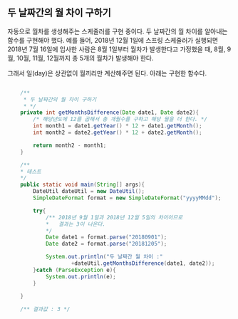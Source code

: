 ## 두 날짜간의 월 차이 구하기
자동으로 월차를 생성해주는 스케줄러를 구현 중이다. 두 날짜간의 월 차이를 알아내는 함수를 구현해야 했다. 예를 들어, 2018년 12월 1일에 스프링 스케줄러가 실행되면 2018년 7월 16일에 입사한 사람은 8월 1일부터 월차가 발생한다고 가정했을 때, 8월, 9월, 10월, 11월, 12월까지 총 5개의 월차가 발생해야 한다. <br>

그래서 일(day)은 상관없이 월끼리만 계산해주면 된다. 아래는 구현한 함수다.
```java

    /**
     * 두 날짜간의 월 차이 구하기
     * */
    private int getMonthsDifference(Date date1, Date date2){
        /* 해당년도에 12를 곱해서 총 개월수를 구하고 해당 월을 더 한다. */
        int month1 = date1.getYear() * 12 + date1.getMonth();
        int month2 = date2.getYear() * 12 + date2.getMonth();

        return month2 - month1;
    }

    /**
    * 테스트
    */
    public static void main(String[] args){
        DateUtil dateUtil = new DateUtil();
        SimpleDateFormat format = new SimpleDateFormat("yyyyMMdd");

        try{
            /** 2018년 9월 1일과 2018년 12월 5일의 차이이므로
            *   결과는 3이 나온다.
            */
            Date date1 = format.parse("20180901");
            Date date2 = format.parse("20181205");

            System.out.println("두 날짜간 월 차이 :"
                    +dateUtil.getMonthsDifference(date1, date2));
        }catch (ParseException e){
            System.out.println(e);
        }

    }
    
    /** 결과값 : 3 */
```





